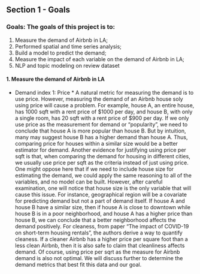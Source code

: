## Section 1 - Goals

### Goals: The goals of this project is to: 
1. Measure the demand of Airbnb in LA; 
2. Performed spatial and time series analysis;
3. Build a model to predict the demand; 
4. Measure the impact of each variable on the demand of Airbnb in LA; 
5. NLP and topic modeling on review dataset


#### 1. Measure the demand of Airbnb in LA

* Demand index 1: Price * 
A natural metric for measuring the demand is to use price. However, measuring the demand of an Airbnb house soly using price will cause a problem. For example, house A, an entire house, has 1000 sqft with a rent price of $1000 per day, and house B, with only a single room, has 20 sqft with a rent price of $900 per day. If we only use price as the measurement for demand or “popularity”, we need to conclude that house A is more popular than house B. But by intuition, many may suggest house B has a higher demand than house A. Thus, comparing price for houses within a similar size would be a better estimator for demand. Another evidence for justifying using price per sqft is that, when comparing the demand for housing in different cities, we usually use price per sqft as the criteria instead of just using price.
One might oppose here that if we need to include house size for estimating the demand, we could apply the same reasoning to all of the variables, and no model can be built. However, after careful examination, one will notice that house size is the only variable that will cause this issue. For instance, geographical region will be a covariate for predicting demand but not a part of demand itself. If house A and house B have a similar size, then if house A is close to downtown while house B is in a poor neighborhood, and house A has a higher price than house B, we can conclude that a better neighborhood affects the demand positively. For cleaness, from paper “The impact of COVID-19 on short-term housing rentals”, the authors derive a way to quantify cleaness. If a cleaner Airbnb has a higher price per square foot than a less clean Airbnb, then it is also safe to claim that cleanliness affects demand.
Of course, using price per sqrt as the measure for Airbnb demand is also not optimal. We will discuss further to determine the demand metrics that best fit this data and our goal.
